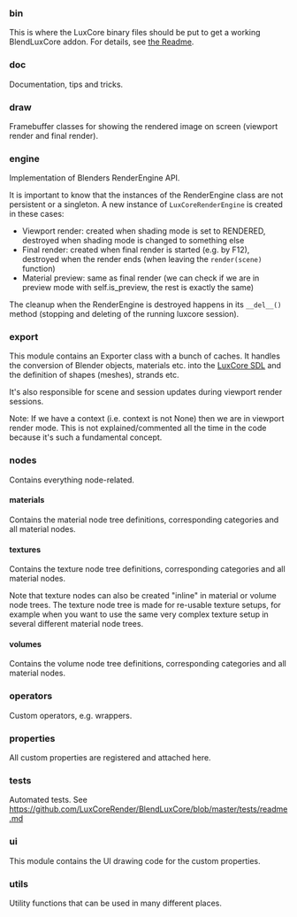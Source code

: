 ### bin

This is where the LuxCore binary files should be put to get a working BlendLuxCore addon. 
For details, see [the Readme](https://github.com/LuxCoreRender/BlendLuxCore/blob/master/bin/readme.md).

### doc

Documentation, tips and tricks.

### draw

Framebuffer classes for showing the rendered image on screen (viewport render and final render).

### engine

Implementation of Blenders RenderEngine API. 

It is important to know that the instances of the RenderEngine class are not persistent or a singleton.
A new instance of `LuxCoreRenderEngine` is created in these cases:
* Viewport render: created when shading mode is set to RENDERED, destroyed when shading mode is changed to something else
* Final render: created when final render is started (e.g. by F12), destroyed when the render ends 
  (when leaving the `render(scene)` function)
* Material preview: same as final render (we can check if we are in preview mode with self.is_preview, 
  the rest is exactly the same)

The cleanup when the RenderEngine is destroyed happens in its `__del__()` method (stopping and deleting of the running luxcore session).

### export

This module contains an Exporter class with a bunch of caches. 
It handles the conversion of Blender objects, materials etc. into 
the [LuxCore SDL](https://wiki.luxcorerender.org/LuxCore_SDL_Reference_Manual_v2.0) 
and the definition of shapes (meshes), strands etc.

It's also responsible for scene and session updates during viewport render sessions.

Note: If we have a context (i.e. context is not None) then we are in viewport render mode.
This is not explained/commented all the time in the code because it's such a fundamental concept.

### nodes

Contains everything node-related. 

  #### materials
  
  Contains the material node tree definitions, corresponding categories and all material nodes.
  
  #### textures
  
  Contains the texture node tree definitions, corresponding categories and all material nodes.
  
  Note that texture nodes can also be created "inline" in material or volume node trees. 
  The texture node tree is made for re-usable texture setups, for example when you want to use the same
  very complex texture setup in several different material node trees.
  
  #### volumes
  
  Contains the volume node tree definitions, corresponding categories and all material nodes.
  
### operators

Custom operators, e.g. wrappers.

### properties

All custom properties are registered and attached here.

### tests

Automated tests. See https://github.com/LuxCoreRender/BlendLuxCore/blob/master/tests/readme.md

### ui

This module contains the UI drawing code for the custom properties.

### utils

Utility functions that can be used in many different places.
